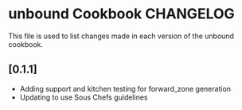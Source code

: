 # unbound Cookbook CHANGELOG

This file is used to list changes made in each version of the unbound cookbook.

## [0.1.1]

- Adding support and kitchen testing for forward_zone generation
- Updating to use Sous Chefs guidelines
